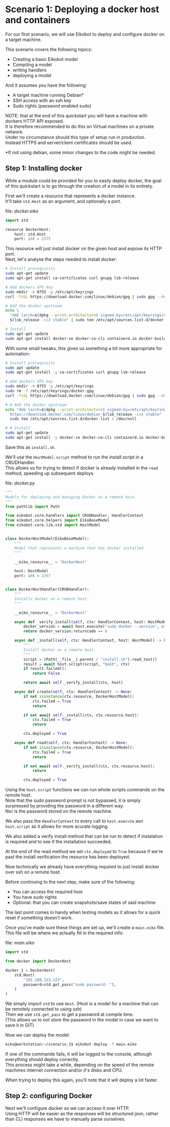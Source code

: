 # Scenario 1: Deploying a docker host and containers

For our first scenario, we will use Eikobot to deploy and configure
docker on a target machine.  

This scenario covers the following topics:

- Creating a basic Eikobot model
- Compiling a model
- writing handlers
- deploying a model

And it assumes you have the following:  

- A target machine running Debian*
- SSH access with an ssh key
- Sudo rights (password enabled sudo)

NOTE: that at the end of this quickstart you will have a machine
with dockers HTTP API exposed.  
It is therefore recommended to do this on Virtual machines on a private network.  
Under no circumstance should this type of setup run in production.  
Instead HTTPS and server/client certificates should be used.  

*If not using debian, some minor changes to the code might be needed.  

## Step 1: Installing docker

While a module could be provided for you to easily deploy docker,
the goal of this quickstart is to go through the creation of a model in its entirety.  

First we'll create a resource that represents a docker instance.  
It'll take `std.Host` as an argument, and optionally a port.  

file: _docker.eiko_

```Python
import std

resource DockerHost:
    host: std.Host
    port: int = 2375
```

This resource will just install docker on the given host and expose its HTTP port.  
Next, let's analyse the steps needed to install docker:

```bash
# Install prerequisits
sudo apt-get update
sudo apt-get install ca-certificates curl gnupg lsb-release

# Add dockers GPG key
sudo mkdir -m 0755 -p /etc/apt/keyrings
curl -fsSL https://download.docker.com/linux/debian/gpg | sudo gpg --dearmor -o /etc/apt/keyrings/docker.gpg

# Add the docker upstream
echo \
  "deb [arch=$(dpkg --print-architecture) signed-by=/etc/apt/keyrings/docker.gpg] https://download.docker.com/linux/debian \
  $(lsb_release -cs) stable" | sudo tee /etc/apt/sources.list.d/docker.list > /dev/null

# Install
sudo apt-get update
sudo apt-get install docker-ce docker-ce-cli containerd.io docker-buildx-plugin docker-compose-plugin
```

With some small tweaks, this gives us something a bit more appropriate for automation:

```bash
# Install prerequisits
sudo apt update
sudo apt-get install -y ca-certificates curl gnupg lsb-release

# Add dockers GPG key
sudo mkdir -m 0755 -p /etc/apt/keyrings
sudo rm -f /etc/apt/keyrings/docker.gpg
curl -fsSL https://download.docker.com/linux/debian/gpg | sudo gpg --dearmor -o /etc/apt/keyrings/docker.gpg

# # Add the docker upstream
echo "deb [arch=$(dpkg --print-architecture) signed-by=/etc/apt/keyrings/docker.gpg] \
  https://download.docker.com/linux/debian $(lsb_release -cs) stable" | \
  sudo tee /etc/apt/sources.list.d/docker.list > /dev/null

# # Install
sudo apt-get update
sudo apt-get install -y docker-ce docker-ce-cli containerd.io docker-buildx-plugin docker-compose-plugin
```

Save this as `install.sh`.  

We'll use the `HostModel.script` method to run the install script in a CRUDHandler.  
This allows us for trying to detect if docker is already installed in the `read` method,
speeding up subsequent deploys.  


file: _docker.py_

```Python
"""
Models for deploying and managing Docker on a remote host.
"""
from pathlib import Path

from eikobot.core.handlers import CRUDHandler, HandlerContext
from eikobot.core.helpers import EikoBaseModel
from eikobot.core.lib.std import HostModel


class DockerHostModel(EikoBaseModel):
    """
    Model that represents a machine that has docker installed
    """

    __eiko_resource__ = "DockerHost"

    host: HostModel
    port: int = 2357


class DockerHostHandler(CRUDHandler):
    """
    Installs docker on a remote host.
    """

    __eiko_resource__ = "DockerHost"

    async def _verify_install(self, ctx: HandlerContext, host: HostModel) -> bool:
        docker_version = await host.execute("sudo docker --version", ctx)
        return docker_version.returncode == 0

    async def _install(self, ctx: HandlerContext, host: HostModel) -> bool:
        """
        Install docker on a remote host.
        """
        script = (Path(__file__).parent / "install.sh").read_text()
        result = await host.script(script, "bash", ctx)
        if result.failed():
            return False

        return await self._verify_install(ctx, host)

    async def create(self, ctx: HandlerContext) -> None:
        if not isinstance(ctx.resource, DockerHostModel):
            ctx.failed = True
            return

        if not await self._install(ctx, ctx.resource.host):
            ctx.failed = True
            return

        ctx.deployed = True

    async def read(self, ctx: HandlerContext) -> None:
        if not isinstance(ctx.resource, DockerHostModel):
            ctx.failed = True
            return

        if not await self._verify_install(ctx, ctx.resource.host):
            return

        ctx.deployed = True
```

Using the `host.script` functions we can run whole scripts commands on the remote host.  
Note that the sudo password prompt is not bypassed, it is simply surpressed
by providing the password in a different way.  
Nor is the password stored on the remote machine.  

We also pass the `HandlerContext` to every call to `host.execute` asn `host.script`
as it allows for more acurate logging.  

We also added a verify install method that can be run to detect if instalation is required
and to see if the installation succeeded.  

At the end of the read method we set `ctx.deployed` to `True`
because if we're past the install verification the resource has been deployed.  

Now technically we already have everything required to just install docker
over ssh on a remote host.  

Before continuing to the next step, make sure of the following:

- You can access the required host
- You have sudo rights
- Optional: that you can create snapshots/save states of said machine

The last point comes in handy when testing models as it allows
for a quick reset if something doesn't work.  

Once you've made sure these things are set up, we'll create a `main.eiko` file.  
This file will be where we actually fill in the required info:

file: _main.eiko_

```Python
import std

from docker import DockerHost

docker_1 = DockerHost(
    std.Host(
        "192.168.123.123",
        password=std.get_pass("sudo password: "),
    )
)
```

We simply import `std` to use `Host`.
(Host is a model for a machine that can be remotely connected to using ssh)  
Then we use `std.get_pass` to get a password at compile time.  
(This allows us to not store the password in the model in case we want to save it in GIT)  

Now we can deploy the model:  

```bash
eiko@workstation:~/scenario_1$ eikobot deploy -f main.eiko
```

If one of the commands fails, it will be logged to the console,
although everything should deploy correctly.  
This process might take a while, depending on the speed of the remote machines internet
connection and/or it's disks and CPU.  

When trying to deploy this again, you'll note that it will deploy a lot faster.  

## Step 2: configuring Docker

Next we'll configure docker so we can access it over HTTP.  
Using HTTP will be easier as the responses will be structured json,
rather than CLI responses we have to manually parse ourselves.  
